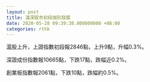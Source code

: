 ```yaml
---
layout: post
title: 滬深股市初段個別發展
date: 2020-05-28 09:39:38.000000000 +08:00
categories: rthk
---
```


滬股上升，上證指數初段報2846點，上升9點，升幅0.3%。

深證成份指數報10665點，下跌17點，跌幅近0.2%。

創業板指數報2061點，下跌10點，跌幅約0.5%。
